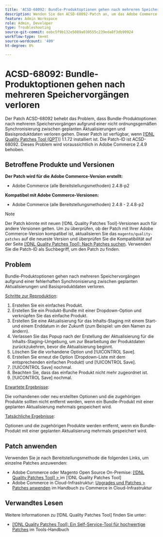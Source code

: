 ```yaml
---
title: 'ACSD-68092: Bundle-Produktoptionen gehen nach mehreren Speichervorgängen verloren'
description: Wenden Sie den ACSD-68092-Patch an, um das Adobe Commerce-Problem zu beheben, bei dem gebündelte Produktoptionen nach mehreren Speichervorgängen aufgrund einer nicht ordnungsgemäßen Synchronisierung zwischen geplanten Aktualisierungen und Basisproduktdaten verloren gehen.
feature: Admin Workspace
role: Admin, Developer
type: Troubleshooting
source-git-commit: eebc5f9b132e5089a030555c239eda8f3db90924
workflow-type: tm+mt
source-wordcount: '409'
ht-degree: 0%

---
```



# ACSD-68092: Bundle-Produktoptionen gehen nach mehreren Speichervorgängen verloren

Der Patch ACSD-68092 behebt das Problem, dass Bundle-Produktoptionen nach mehreren Speichervorgängen aufgrund einer nicht ordnungsgemäßen Synchronisierung zwischen geplanten Aktualisierungen und Basisproduktdaten verloren gehen. Dieser Patch ist verfügbar, wenn [[!DNL Quality Patches Tool (QPT)]](/help/tools/quality-patches-tool/quality-patches-tool-to-self-serve-quality-patches.md) 1.1.72 installiert ist. Die Patch-ID ist ACSD-68092. Dieses Problem wird voraussichtlich in Adobe Commerce 2.4.9 behoben.

## Betroffene Produkte und Versionen

**Der Patch wird für die Adobe Commerce-Version erstellt:**

* Adobe Commerce (alle Bereitstellungsmethoden) 2.4.8-p2

**Kompatibel mit Adobe Commerce-Versionen:**

* Adobe Commerce (alle Bereitstellungsmethoden) 2.4.8 - 2.4.8-p2

>[!NOTE]
>
>Der Patch könnte mit neuen [!DNL Quality Patches Tool]-Versionen auch für andere Versionen gelten. Um zu überprüfen, ob der Patch mit Ihrer Adobe Commerce-Version kompatibel ist, aktualisieren Sie das `magento/quality-patches` auf die neueste Version und überprüfen Sie die Kompatibilität auf der Seite [[!DNL Quality Patches Tool]: Nach Patches suchen](https://experienceleague.adobe.com/tools/commerce-quality-patches/index.html). Verwenden Sie die Patch-ID als Suchbegriff, um den Patch zu finden.

## Problem

Bundle-Produktoptionen gehen nach mehreren Speichervorgängen aufgrund einer fehlerhaften Synchronisierung zwischen geplanten Aktualisierungen und Basisproduktdaten verloren.

<u>Schritte zur Reproduktion</u>:

1. Erstellen Sie ein einfaches Produkt.
1. Erstellen Sie ein Produkt-Bundle mit einer Dropdown-Option und verknüpfen Sie das einfache Produkt.
1. Erstellen Sie eine Aktualisierung für das Inhalts-Staging mit einem Start- und einem Enddatum in der Zukunft (zum Beispiel: um den Namen zu ändern).
1. Verlassen Sie das Popup nach der Erstellung der Aktualisierung für die Inhalts-Staging-Umgebung, um zur Bearbeitung der Produktdaten zurückzukehren, bevor die Aktualisierung beginnt.
1. Löschen Sie die vorhandene Option und [!UICONTROL Save].
1. Erstellen Sie erneut die Option (Dropdown-Liste mit dem entsprechenden einfachen Produkt) und [!UICONTROL Save].
1. [!UICONTROL Save] nochmal.
1. Beachten Sie, dass das einfache Produkt nicht mehr zugeordnet ist.
1. [!UICONTROL Save] nochmal.

<u>Erwartete Ergebnisse</u>:

Die vorhandenen oder neu erstellten Optionen und die zugehörigen Produkte sollten nicht entfernt werden, wenn ein Bundle-Produkt mit einer geplanten Aktualisierung mehrmals gespeichert wird.

<u>Tatsächliche Ergebnisse</u>:

Optionen und die zugehörigen Produkte werden entfernt, wenn ein Bundle-Produkt mit einer geplanten Aktualisierung mehrmals gespeichert wird.

## Patch anwenden

Verwenden Sie je nach Bereitstellungsmethode die folgenden Links, um einzelne Patches anzuwenden:

* Adobe Commerce oder Magento Open Source On-Premise: [[!DNL Quality Patches Tool] > ](/help/tools/quality-patches-tool/usage.md) im [!DNL Quality Patches Tool]
* Adobe Commerce in Cloud-Infrastruktur: [Upgrades und Patches > Patches anwenden](https://experienceleague.adobe.com/docs/commerce-cloud-service/user-guide/develop/upgrade/apply-patches.html) im Handbuch zu Commerce in Cloud-Infrastruktur

## Verwandtes Lesen

Weitere Informationen zu [!DNL Quality Patches Tool] finden Sie unter:

* [[!DNL Quality Patches Tool]: Ein Self-Service-Tool für hochwertige Patches](/help/tools/quality-patches-tool/quality-patches-tool-to-self-serve-quality-patches.md) im Tools-Handbuch
